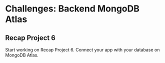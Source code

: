 # Challenges: Backend MongoDB Atlas

## Recap Project 6

Start working on Recap Project 6. Connect your app with your database on MongoDB Atlas.
